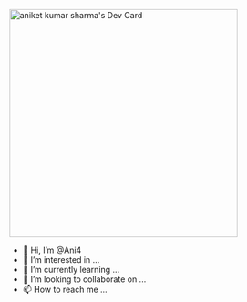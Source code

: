 <a href="https://app.daily.dev/Ani4"><img src="https://api.daily.dev/devcards/9ec44c91b25145fe831e57fa030506c4.png?r=2ks" width="400" alt="aniket kumar sharma's Dev Card"/></a>
- 👋 Hi, I’m @Ani4
- 👀 I’m interested in ...
- 🌱 I’m currently learning ...
- 💞️ I’m looking to collaborate on ...
- 📫 How to reach me ...

<!---
Ani4/Ani4 is a ✨ special ✨ repository because its `README.md` (this file) appears on your GitHub profile.
You can click the Preview link to take a look at your changes.
--->
